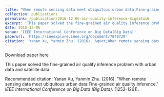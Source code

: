 ```yaml
---
title: "When remote sensing data meet ubiquitous urban data:Fine-grained air quality Inference"
collection: publications
permalink: /publication/2016-12-06-air-quality-inference-Bigdata16
excerpt: 'This paper solved the fine-grained air quality inference problem with urban data and satellite data.'
date: 2016-12-06
venue: 'IEEE International Conference on Big Data(Big Data)'
paperurl: 'https://ieeexplore.ieee.org/document/7840729'
citation: 'Yanan Xu, Yanmin Zhu. (2016). &quot;When remote sensing data meet ubiquitous urban data:Fine-grained air quality inference.&quot; <i>IEEE International Conference on Big Data (Big Data)</i>. (1252-1261).'
---
```


<a href='https://ieeexplore.ieee.org/document/7840729'>Download paper here</a>

This paper solved the fine-grained air quality inference problem with urban data and satellite data.

Recommended citation: Yanan Xu, Yanmin Zhu. (2016). "When remote sensing data meet ubiquitous urban data:Fine-grained air quality inference." <i>IEEE International Conference on Big Data (Big Data)</i>. (1252-1261).